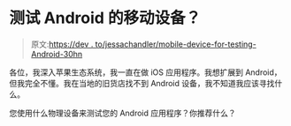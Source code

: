 # 测试 Android 的移动设备？

> 原文:[https://dev . to/jessachandler/mobile-device-for-testing-Android-30hn](https://dev.to/jessachandler/mobile-device-for-testing-android-30hn)

各位，我深入苹果生态系统，我一直在做 iOS 应用程序。我想扩展到 Android，但我完全不懂。我在当地的旧货店找不到 Android 设备，我不知道我应该寻找什么。

您使用什么物理设备来测试您的 Android 应用程序？你推荐什么？